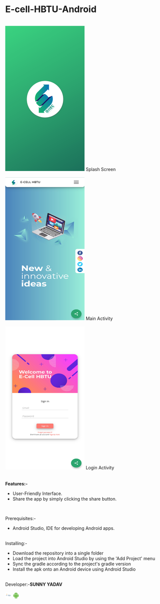 # E-cell-HBTU-Android

<br>

<img src="https://github.com/sy17012002/E-cell-HBTU-Android/blob/master/ecell%20home.png">
Splash Screen<br>

<br>
<img src="https://github.com/sy17012002/E-cell-HBTU-Android/blob/master/main%20(1).png"  width="252" height="453">
Main Activity<br>
<br>

<img src="https://github.com/sy17012002/E-cell-HBTU-Android/blob/master/Sign%20in%20(1).png" width="252" height="453">
Login Activity<br>
<br><br>
<b>Features:-</b>
<ul>
  <li>User-Friendly Interface.</li>
  <li>Share the app by simply clicking the share button.</li>
 
</ul>
<br>


Prerequisites:-<br>
<ul>
<li>Android Studio, IDE for developing Android apps.</li>
</ul>

<br>
Installing:-<br>
<ul>
<li>Download the repository into a single folder</li>
<li>Load the project into Android Studio by using the 'Add Project' menu</li>
<li>Sync the gradle according to the project's gradle version</li>
<li>Install the apk onto an Android device using Android Studio</li>
</ul>
<br>
Developer:-<b>SUNNY YADAV</b><br>
<br>
<code><img height="20" src="https://raw.githubusercontent.com/github/explore/80688e429a7d4ef2fca1e82350fe8e3517d3494d/topics/java/java.png"></code>
<code><img height="20" src="https://raw.githubusercontent.com/github/explore/80688e429a7d4ef2fca1e82350fe8e3517d3494d/topics/android/android.png"></code>

